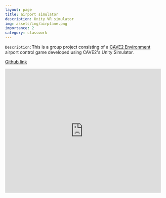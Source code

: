 ```yaml
---
layout: page
title: airport simulator
description: Unity VR simulator
img: assets/img/airplane.png
importance: 2
category: classwork
---
```


`Description:`This is a group project consisting of a <a href="https://www.evl.uic.edu/cave2">CAVE2 Environment</a> airport control game developed using CAVE2's Unity Simulator.
<p><a href="https://github.com/rsalaz9/airControlCave2" class="btn">Github link</a></p>


<iframe width="100%" height="400px" src="https://www.youtube.com/embed/8sMGfC0DsQQ" frameborder="0" allow="accelerometer; autoplay; clipboard-write; encrypted-media; gyroscope; picture-in-picture" allowfullscreen></iframe>


